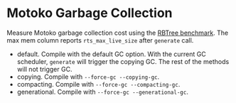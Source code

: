 # Motoko Garbage Collection

Measure Motoko garbage collection cost using the [RBTree benchmark](https://github.com/dfinity/canister-profiling/blob/main/collections/motoko/src/rbtree.mo). The max mem column reports `rts_max_live_size` after `generate` call.

* default. Compile with the default GC option. With the current GC scheduler, `generate` will trigger the copying GC. The rest of the methods will not trigger GC.
* copying. Compile with `--force-gc --copying-gc`.
* compacting. Compile with `--force-gc --compacting-gc`.
* generational. Compile with `--force-gc --generational-gc`.


